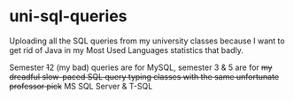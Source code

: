 # uni-sql-queries
Uploading all the SQL queries from my university classes because I want to get rid of Java in my Most Used Languages statistics that badly.

Semester ~~1~~2 (my bad)  queries are for MySQL, semester 3 & 5 are for ~~my dreadful slow-paced SQL query typing classes with the same unfortunate professor pick~~ MS SQL Server & T-SQL
